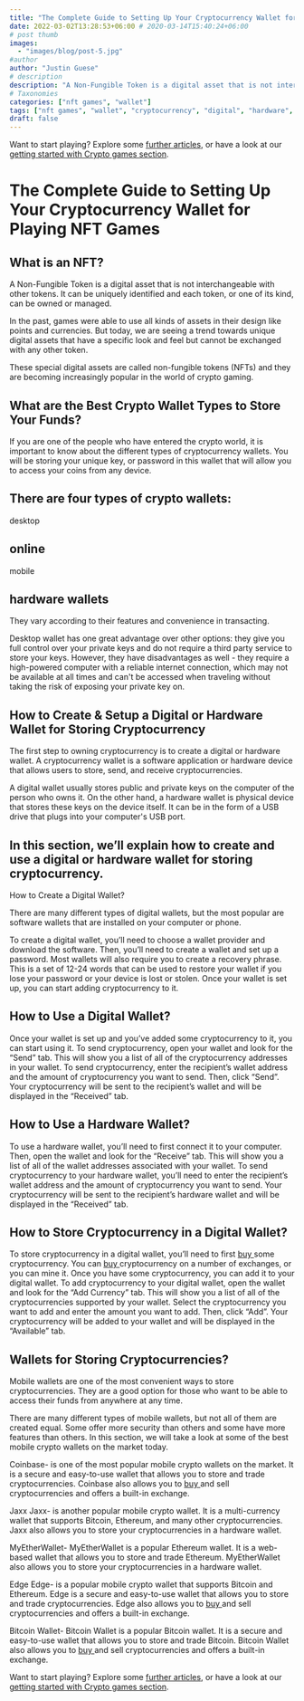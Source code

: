 ```yaml
---
title: "The Complete Guide to Setting Up Your Cryptocurrency Wallet for Playing NFT Games"
date: 2022-03-02T13:28:53+06:00 # 2020-03-14T15:40:24+06:00
# post thumb
images:
  - "images/blog/post-5.jpg"
#author
author: "Justin Guese"
# description
description: "A Non-Fungible Token is a digital asset that is not interchangeable with other tokens. It can be uniquely identified and each token, or one of its kind, can be "
# Taxonomies
categories: ["nft games", "wallet"]
tags: ["nft games", "wallet", "cryptocurrency", "digital", "hardware", "##", "store"]
draft: false
---
```



Want to start playing? Explore some [further articles](/blog/), or have a look at our [getting started with Crypto games section](/services/how-do-i-get-started/).

# The Complete Guide to Setting Up Your Cryptocurrency Wallet for Playing NFT Games

## What is an NFT?

A Non-Fungible Token is a digital asset that is not interchangeable with other tokens. It can be uniquely identified and each token, or one of its kind, can be owned or managed.

In the past, games were able to use all kinds of assets in their design like points and currencies. But today, we are seeing a trend towards unique digital assets that have a specific look and feel but cannot be exchanged with any other token.

These special digital assets are called non-fungible tokens (NFTs) and they are becoming increasingly popular in the world of crypto gaming.

## What are the Best Crypto Wallet Types to Store Your Funds?

If you are one of the people who have entered the crypto world, it is important to know about the different types of cryptocurrency wallets. You will be storing your unique key, or password in this wallet that will allow you to access your coins from any device. 

## There are four types of crypto wallets: 

desktop

## online

mobile 

## hardware wallets

They vary according to their features and convenience in transacting.

Desktop wallet has one great advantage over other options: they give you full control over your private keys and do not require a third party service to store your keys. However, they have disadvantages as well - they require a high-powered computer with a reliable internet connection, which may not be available at all times and can't be accessed when traveling without taking the risk of exposing your private key on.

## How to Create & Setup a Digital or Hardware Wallet for Storing Cryptocurrency

The first step to owning cryptocurrency is to create a digital or hardware wallet. A cryptocurrency wallet is a software application or hardware device that allows users to store, send, and receive cryptocurrencies.

A digital wallet usually stores public and private keys on the computer of the person who owns it. On the other hand, a hardware wallet is physical device that stores these keys on the device itself. It can be in the form of a USB drive that plugs into your computer's USB port.

## In this section, we’ll explain how to create and use a digital or hardware wallet for storing cryptocurrency.

How to Create a Digital Wallet?

There are many different types of digital wallets, but the most popular are software wallets that are installed on your computer or phone. 

To create a digital wallet, you’ll need to choose a wallet provider and download the software. Then, you’ll need to create a wallet and set up a password. Most wallets will also require you to create a recovery phrase. This is a set of 12-24 words that can be used to restore your wallet if you lose your password or your device is lost or stolen. Once your wallet is set up, you can start adding cryptocurrency to it. 

## How to Use a Digital Wallet?

Once your wallet is set up and you’ve added some cryptocurrency to it, you can start using it. To send cryptocurrency, open your wallet and look for the “Send” tab. This will show you a list of all of the cryptocurrency addresses in your wallet. To send cryptocurrency, enter the recipient’s wallet address and the amount of cryptocurrency you want to send. Then, click “Send”. Your cryptocurrency will be sent to the recipient’s wallet and will be displayed in the “Received” tab. 

## How to Use a Hardware Wallet? 

To use a hardware wallet, you’ll need to first connect it to your computer. Then, open the wallet and look for the “Receive” tab. This will show you a list of all of the wallet addresses associated with your wallet. To send cryptocurrency to your hardware wallet, you’ll need to enter the recipient’s wallet address and the amount of cryptocurrency you want to send. Your cryptocurrency will be sent to the recipient’s hardware wallet and will be displayed in the “Received” tab.

## How to Store Cryptocurrency in a Digital Wallet?

To store cryptocurrency in a digital wallet, you’ll need to first [ buy ](https://accounts.binance.com/en/register?ref=37092355) some cryptocurrency. You can [ buy ](https://accounts.binance.com/en/register?ref=37092355) cryptocurrency on a number of exchanges, or you can mine it. Once you have some cryptocurrency, you can add it to your digital wallet. To add cryptocurrency to your digital wallet, open the wallet and look for the “Add Currency” tab. This will show you a list of all of the cryptocurrencies supported by your wallet. Select the cryptocurrency you want to add and enter the amount you want to add. Then, click “Add”. Your cryptocurrency will be added to your wallet and will be displayed in the “Available” tab.

## Wallets for Storing Cryptocurrencies?

Mobile wallets are one of the most convenient ways to store cryptocurrencies. They are a good option for those who want to be able to access their funds from anywhere at any time.

There are many different types of mobile wallets, but not all of them are created equal. Some offer more security than others and some have more features than others. In this section, we will take a look at some of the best mobile crypto wallets on the market today.

Coinbase- is one of the most popular mobile crypto wallets on the market. It is a secure and easy-to-use wallet that allows you to store and trade cryptocurrencies. Coinbase also allows you to [ buy ](https://accounts.binance.com/en/register?ref=37092355) and sell cryptocurrencies and offers a built-in exchange. 

Jaxx Jaxx- is another popular mobile crypto wallet. It is a multi-currency wallet that supports Bitcoin, Ethereum, and many other cryptocurrencies. Jaxx also allows you to store your cryptocurrencies in a hardware wallet. 

MyEtherWallet- MyEtherWallet is a popular Ethereum wallet. It is a web-based wallet that allows you to store and trade Ethereum. MyEtherWallet also allows you to store your cryptocurrencies in a hardware wallet. 

Edge Edge- is a popular mobile crypto wallet that supports Bitcoin and Ethereum. Edge is a secure and easy-to-use wallet that allows you to store and trade cryptocurrencies. Edge also allows you to [ buy ](https://accounts.binance.com/en/register?ref=37092355) and sell cryptocurrencies and offers a built-in exchange. 

Bitcoin Wallet- Bitcoin Wallet is a popular Bitcoin wallet. It is a secure and easy-to-use wallet that allows you to store and trade Bitcoin. Bitcoin Wallet also allows you to [ buy ](https://accounts.binance.com/en/register?ref=37092355) and sell cryptocurrencies and offers a built-in exchange.

Want to start playing? Explore some [further articles](/blog/), or have a look at our [getting started with Crypto games section](/services/how-do-i-get-started/).

